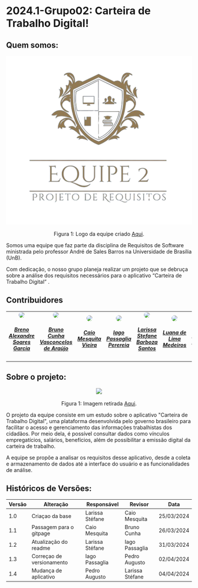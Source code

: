 # 2024.1-Grupo02: Carteira de Trabalho Digital!

## Quem somos:

  <div align="center">
  <img src="/docs/assets/Midia/logoEquipeTransparente.png">
  
   Figura 1: Logo da equipe criado [Aqui](https://www.designevo.com/).
</div>

Somos uma equipe que faz parte da disciplina de Requisitos de Software ministrada pelo professor André de Sales Barros na Universidade de Brasília (UnB). 

Com dedicação, o nosso grupo planeja realizar um projeto que se debruça sobre a análise dos requisitos necessários para o aplicativo “Carteira de Trabalho Digital” .
## Contribuidores

<table style="margin-left: auto; margin-right: auto;">
    <tr>
        <td align="center">
            <a href="https://github.com/brenoalexandre0">
                <img style="border-radius: 50%;" src="https://github.com/brenoalexandre0.png" width="150px;"/>
                <h5 class="text-center"> Breno Alexandre Soares Garcia  </h5>
            </a>
        </td>
        <td align="center">
            <a href="https://github.com/brunocva">
                <img style="border-radius: 50%;" src="https://github.com/brunocva.png" width="150px;"/>
                <h5 class="text-center">Bruno Cunha Vasconcelos de Araújo <br> </h5>
            </a>
        </td>
       <td align="center">
            <a href="https://github.com/caiomesvie">
                <img style="border-radius: 50%;" src="https://github.com/caiomesvie.png" width="150px;"/>
                <h5 class="text-center"> Caio Mesquita Vieira <br> </h5>
            </a>
        </td>
      <td align="center">
            <a href="https://github.com/Paxxaglia">
                <img style="border-radius: 50%;" src="https://github.com/Paxxaglia.png" width="150px;"/>
                <h5 class="text-center"> Iago Passaglia Perereia <br> </h5>
            </a>
        </td>
      <td align="center">
            <a href="https://github.com/SkywalkerSupreme">
                <img style="border-radius: 50%;" src="https://github.com/SkywalkerSupreme.png" width="150px;"/>
                <h5 class="text-center">Larissa Stefane Barboza Santos <br> </h5>
            </a>
        </td>
      <td align="center">
            <a href="https://github.com/LuaMedeiros">
                <img style="border-radius: 50%;" src="https://github.com/LuaMedeiros.png" width="150px;"/>
                <h5 class="text-center"> Luana de Lima Medeiros <br> </h5>
            </a>
        </td>
      <td align="center">
            <a href="https://github.com/Izarias">
                <img style="border-radius: 50%;" src="https://github.com/Izarias.png" width="150px;"/>
                <h5 class="text-center"> Pedro Augusto Dourado Izarias <br> </h5>
            </a>
        </td>
      
</table>

## Sobre o projeto:

 <div align="center">
  <img src="https://seeklogo.com/images/B/brasao-da-republica-do-brasil-logo-F668D19105-seeklogo.com.png">
  
   Figura 1: Imagem retirada [Aqui](https://seeklogo.com/vector-logo/263322/brasao-da-republica-do-brasil).
</div>

O projeto da equipe consiste em um estudo sobre o aplicativo "Carteira de Trabalho Digital", uma plataforma desenvolvida pelo governo brasileiro para facilitar o acesso e gerenciamento das informações trabalhistas dos cidadãos. Por meio dela, é possível consultar dados como vínculos empregatícios, salários, benefícios, além de possibilitar a emissão digital da carteira de trabalho.

A equipe se propõe a analisar os requisitos desse aplicativo, desde a coleta e armazenamento de dados até a interface do usuário e as funcionalidades de análise.

## Históricos de Versões:

| Versão | Alteração | Responsável | Revisor | Data |
| - | - | - | - | - |
| 1.0 | Criaçao da base | Larissa Stéfane | Caio Mesquita| 25/03/2024 |
| 1.1 | Passagem para o gitpage | Caio Mesquita | Bruno Cunha | 26/03/2024 |
| 1.2 | Atualização do readme | Larissa Stéfane  | Iago Passaglia | 31/03/2024 |
| 1.3 | Correçao de versionamento | Iago Passaglia | Pedro Augusto | 02/04/2024 |
| 1.4 | Mudança de aplicativo | Pedro Augusto | Larissa Stéfane | 04/04/2024 |


